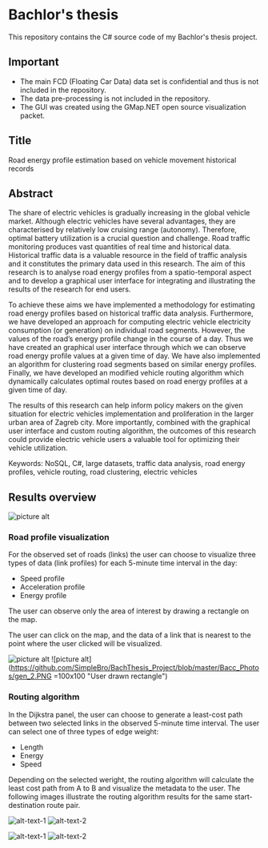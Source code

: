 # Bachlor's thesis
This repository contains the C# source code of my Bachlor's thesis project.

## Important
* The main FCD (Floating Car Data) data set is confidential and thus is not included in the repository.
* The data pre-processing is not included in the repository.
* The GUI was created using the GMap.NET open source visualization packet.


## Title
Road energy profile estimation based on vehicle movement historical records

## Abstract
The share of electric vehicles is gradually increasing in the global vehicle market. Although electric vehicles have several advantages, they are characterised by relatively low cruising range (autonomy). Therefore, optimal battery utilization is a crucial question and challenge. Road traffic monitoring produces vast quantities of real time and historical data. Historical traffic data is a valuable resource in the field of traffic analysis and it constitutes the primary data used in this research. The aim of this research is to analyse road energy profiles from a spatio-temporal aspect and to develop a graphical user interface for integrating and illustrating the results of the research for end users. 

To achieve these aims we have implemented a methodology for estimating road energy profiles based on historical traffic data analysis. Furthermore, we have developed an approach for computing electric vehicle electricity consumption (or generation) on individual road segments. However, the values of the road’s energy profile change in the course of a day. Thus we have created an graphical user interface through which we can observe road energy profile values at a given time of day. We have also implemented an algorithm for clustering road segments based on similar energy profiles. Finally, we have developed an modified vehicle routing algorithm which dynamically calculates optimal routes based on road energy profiles at a given time of day.

The results of this research can help inform policy makers on the given situation for electric vehicles implementation and proliferation in the larger urban area of Zagreb city. More importantly, combined with the graphical user interface and custom routing algorithm, the outcomes of this research could provide electric vehicle users a valuable tool for optimizing their vehicle utilization.

Keywords: NoSQL, C#, large datasets, traffic data analysis, road energy profiles, vehicle routing, road clustering, electric vehicles

## Results overview
![picture alt](https://github.com/SimpleBro/BachThesis_Project/blob/master/Bacc_Photos/guy_de_maupassant.PNG "GUI")

### Road profile visualization
For the observed set of roads (links) the user can choose to visualize three types of data (link profiles) for each 5-minute time interval in the day:
* Speed profile
* Acceleration profile
* Energy profile

The user can observe only the area of interest by drawing a rectangle on the map. 

The user can click on the map, and the data of a link that is nearest to the point where the user clicked will be visualized.

![picture alt](https://github.com/SimpleBro/BachThesis_Project/blob/master/Bacc_Photos/gaccvelika.PNG "Acceleration profile of the road network in the user selected rectangle")
![picture alt](https://github.com/SimpleBro/BachThesis_Project/blob/master/Bacc_Photos/gen_2.PNG =100x100 "User drawn rectangle")

### Routing algorithm
In the Dijkstra panel, the user can choose to generate a least-cost path between two selected links in the observed 5-minute time interval. The user can select one of three types of edge weight:
* Length
* Energy
* Speed

Depending on the selected weright, the routing algorithm will calculate the least cost path from A to B and visualize the metadata to the user.
The following images illustrate the routing algorithm results for the same start-destination route pair.

![alt-text-1](https://github.com/SimpleBro/BachThesis_Project/blob/master/Bacc_Photos/Dij_Energy_M.PNG "Energy weight route visualization") ![alt-text-2](https://github.com/SimpleBro/BachThesis_Project/blob/master/Bacc_Photos/Dij_En_Data.PNG "Energy weight route metadata")

![alt-text-1](https://github.com/SimpleBro/BachThesis_Project/blob/master/Bacc_Photos/Dij_Spd_map.PNG "Speed weight route visualization") ![alt-text-2](https://github.com/SimpleBro/BachThesis_Project/blob/master/Bacc_Photos/Dij_spd_data.PNG "Speed weight route metadata")
